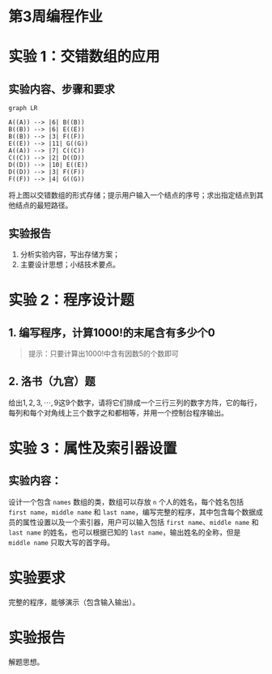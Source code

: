 # 第3周编程作业

# 实验 1：交错数组的应用

## 实验内容、步骤和要求


```mermaid
graph LR

A((A)) --> |6| B((B))
B((B)) --> |6| E((E))
B((B)) --> |3| F((F))
E((E)) --> |11| G((G))
A((A)) --> |7| C((C))
C((C)) --> |2| D((D))
D((D)) --> |10| E((E))
D((D)) --> |3| F((F))
F((F)) --> |4| G((G))
```

将上图以交错数组的形式存储；提示用户输入一个结点的序号；求出指定结点到其他结点的最短路径。

## 实验报告

1. 分析实验内容，写出存储方案；
2. 主要设计思想；小结技术要点。

# 实验 2：程序设计题

## 1. 编写程序，计算$1000!$的末尾含有多少个$0$

> 提示：只要计算出$1000!$中含有因数$5$的个数即可

## 2. 洛书（九宫）题

给出$1,2,3,\cdots,9$这9个数字，请将它们排成一个三行三列的数字方阵，它的每行，每列和每个对角线上三个数字之和都相等，并用一个控制台程序输出。

# 实验 3：属性及索引器设置

## 实验内容：

设计一个包含 `names` 数组的类，数组可以存放 `n` 个人的姓名，每个姓名包括 `first name`，`middle name` 和 `last name`，编写完整的程序，其中包含每个数据成员的属性设置以及一个索引器，用户可以输入包括 `first name`、`middle name` 和 `last name` 的姓名，也可以根据已知的 `last name`，输出姓名的全称，但是 `middle name` 只取大写的首字母。

# 实验要求

完整的程序，能够演示（包含输入输出）。

# 实验报告

解题思想。
